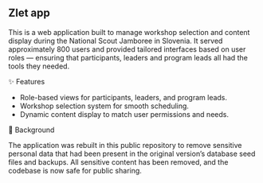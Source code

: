 ## Zlet app

This is a web application built to manage workshop selection and content display during the National Scout Jamboree in Slovenia.
It served approximately 800 users and provided tailored interfaces based on user roles — ensuring that participants, leaders and program leads all had the tools they needed.

✨ Features
- Role-based views for participants, leaders, and program leads.
- Workshop selection system for smooth scheduling.
- Dynamic content display to match user permissions and needs.

📜 Background

The application was rebuilt in this public repository to remove sensitive personal data that had been present in the original version’s database seed files and backups.
All sensitive content has been removed, and the codebase is now safe for public sharing.
